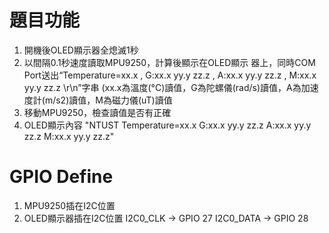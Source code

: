 # 題目功能
   1. 開機後OLED顯示器全熄滅1秒
   2. 以間隔0.1秒速度讀取MPU9250，計算後顯示在OLED顯示 器上，同時COM Port送出“Temperature=xx.x ,
      G:xx.x yy.y zz.z , A:xx.x yy.y zz.z , M:xx.x yy.y zz.z \r\n”字串
      (xx.x為溫度(°C)讀值，G為陀螺儀(rad/s)讀值，A為加速度計(m/s2)讀值，M為磁力儀(uT)讀值
   3. 移動MPU9250，檢查讀值是否有正確
   4. OLED顯示內容      "NTUST 
                    Temperature=xx.x
                    G:xx.x yy.y zz.z
                    A:xx.x yy.y zz.z
                    M:xx.x yy.y zz.z"
# GPIO Define
   1. MPU9250插在I2C位置
   2. OLED顯示器插在I2C位置
      I2C0_CLK -> GPIO 27
      I2C0_DATA -> GPIO 28

